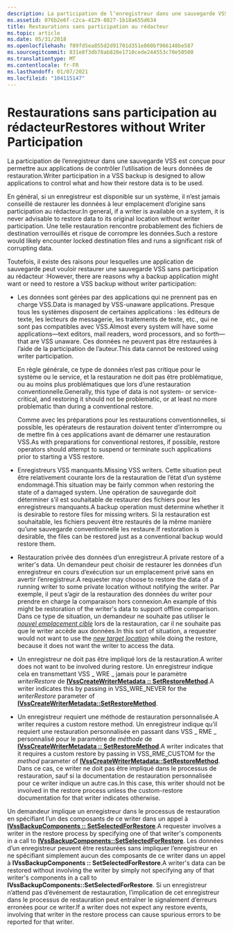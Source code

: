 ```yaml
---
description: La participation de l’enregistreur dans une sauvegarde VSS est conçue pour permettre aux applications de contrôler l’utilisation de leurs données de restauration.
ms.assetid: 076b2e6f-c2ca-4129-8827-1b18a655d634
title: Restaurations sans participation au rédacteur
ms.topic: article
ms.date: 05/31/2018
ms.openlocfilehash: f89fd5ea855d2d91701d351e860bf966148be587
ms.sourcegitcommit: 831e8f3db78ab820e1710cede244553c70e50500
ms.translationtype: MT
ms.contentlocale: fr-FR
ms.lasthandoff: 01/07/2021
ms.locfileid: "104115147"
---
```

# <a name="restores-without-writer-participation"></a><span data-ttu-id="60379-103">Restaurations sans participation au rédacteur</span><span class="sxs-lookup"><span data-stu-id="60379-103">Restores without Writer Participation</span></span>

<span data-ttu-id="60379-104">La participation de l’enregistreur dans une sauvegarde VSS est conçue pour permettre aux applications de contrôler l’utilisation de leurs données de restauration.</span><span class="sxs-lookup"><span data-stu-id="60379-104">Writer participation in a VSS backup is designed to allow applications to control what and how their restore data is to be used.</span></span>

<span data-ttu-id="60379-105">En général, si un enregistreur est disponible sur un système, il n’est jamais conseillé de restaurer les données à leur emplacement d’origine sans participation au rédacteur.</span><span class="sxs-lookup"><span data-stu-id="60379-105">In general, if a writer is available on a system, it is never advisable to restore data to its original location without writer participation.</span></span> <span data-ttu-id="60379-106">Une telle restauration rencontre probablement des fichiers de destination verrouillés et risque de corrompre les données.</span><span class="sxs-lookup"><span data-stu-id="60379-106">Such a restore would likely encounter locked destination files and runs a significant risk of corrupting data.</span></span>

<span data-ttu-id="60379-107">Toutefois, il existe des raisons pour lesquelles une application de sauvegarde peut vouloir restaurer une sauvegarde VSS sans participation au rédacteur :</span><span class="sxs-lookup"><span data-stu-id="60379-107">However, there are reasons why a backup application might want or need to restore a VSS backup without writer participation:</span></span>

-   <span data-ttu-id="60379-108">Les données sont gérées par des applications qui ne prennent pas en charge VSS.</span><span class="sxs-lookup"><span data-stu-id="60379-108">Data is managed by VSS-unaware applications.</span></span> <span data-ttu-id="60379-109">Presque tous les systèmes disposent de certaines applications : les éditeurs de texte, les lecteurs de messagerie, les traitements de texte, etc., qui ne sont pas compatibles avec VSS.</span><span class="sxs-lookup"><span data-stu-id="60379-109">Almost every system will have some applications—text editors, mail readers, word processors, and so forth—that are VSS unaware.</span></span> <span data-ttu-id="60379-110">Ces données ne peuvent pas être restaurées à l’aide de la participation de l’auteur.</span><span class="sxs-lookup"><span data-stu-id="60379-110">This data cannot be restored using writer participation.</span></span>

    <span data-ttu-id="60379-111">En règle générale, ce type de données n’est pas critique pour le système ou le service, et la restauration ne doit pas être problématique, ou au moins plus problématiques que lors d’une restauration conventionnelle.</span><span class="sxs-lookup"><span data-stu-id="60379-111">Generally, this type of data is not system- or service-critical, and restoring it should not be problematic, or at least no more problematic than during a conventional restore.</span></span>

    <span data-ttu-id="60379-112">Comme avec les préparations pour les restaurations conventionnelles, si possible, les opérateurs de restauration doivent tenter d’interrompre ou de mettre fin à ces applications avant de démarrer une restauration VSS.</span><span class="sxs-lookup"><span data-stu-id="60379-112">As with preparations for conventional restores, if possible, restore operators should attempt to suspend or terminate such applications prior to starting a VSS restore.</span></span>

-   <span data-ttu-id="60379-113">Enregistreurs VSS manquants.</span><span class="sxs-lookup"><span data-stu-id="60379-113">Missing VSS writers.</span></span> <span data-ttu-id="60379-114">Cette situation peut être relativement courante lors de la restauration de l’état d’un système endommagé.</span><span class="sxs-lookup"><span data-stu-id="60379-114">This situation may be fairly common when restoring the state of a damaged system.</span></span> <span data-ttu-id="60379-115">Une opération de sauvegarde doit déterminer s’il est souhaitable de restaurer des fichiers pour les enregistreurs manquants.</span><span class="sxs-lookup"><span data-stu-id="60379-115">A backup operation must determine whether it is desirable to restore files for missing writers.</span></span> <span data-ttu-id="60379-116">Si la restauration est souhaitable, les fichiers peuvent être restaurés de la même manière qu’une sauvegarde conventionnelle les restaure.</span><span class="sxs-lookup"><span data-stu-id="60379-116">If restoration is desirable, the files can be restored just as a conventional backup would restore them.</span></span>
-   <span data-ttu-id="60379-117">Restauration privée des données d’un enregistreur.</span><span class="sxs-lookup"><span data-stu-id="60379-117">A private restore of a writer's data.</span></span> <span data-ttu-id="60379-118">Un demandeur peut choisir de restaurer les données d’un enregistreur en cours d’exécution sur un emplacement privé sans en avertir l’enregistreur.</span><span class="sxs-lookup"><span data-stu-id="60379-118">A requester may choose to restore the data of a running writer to some private location without notifying the writer.</span></span> <span data-ttu-id="60379-119">Par exemple, il peut s’agir de la restauration des données du writer pour prendre en charge la comparaison hors connexion.</span><span class="sxs-lookup"><span data-stu-id="60379-119">An example of this might be restoration of the writer's data to support offline comparison.</span></span> <span data-ttu-id="60379-120">Dans ce type de situation, un demandeur ne souhaite pas utiliser le [*nouvel emplacement cible*](vssgloss-n.md) lors de la restauration, car il ne souhaite pas que le writer accède aux données.</span><span class="sxs-lookup"><span data-stu-id="60379-120">In this sort of situation, a requester would not want to use the [*new target location*](vssgloss-n.md) while doing the restore, because it does not want the writer to access the data.</span></span>
-   <span data-ttu-id="60379-121">Un enregistreur ne doit pas être impliqué lors de la restauration.</span><span class="sxs-lookup"><span data-stu-id="60379-121">A writer does not want to be involved during restore.</span></span> <span data-ttu-id="60379-122">Un enregistreur indique cela en transmettant VSS \_ WRE \_ jamais pour le paramètre *writerRestore* de [**IVssCreateWriterMetadata :: SetRestoreMethod**](/windows/desktop/api/VsWriter/nf-vswriter-ivsscreatewritermetadata-setrestoremethod).</span><span class="sxs-lookup"><span data-stu-id="60379-122">A writer indicates this by passing in VSS\_WRE\_NEVER for the *writerRestore* parameter of [**IVssCreateWriterMetadata::SetRestoreMethod**](/windows/desktop/api/VsWriter/nf-vswriter-ivsscreatewritermetadata-setrestoremethod).</span></span>
-   <span data-ttu-id="60379-123">Un enregistreur requiert une méthode de restauration personnalisée.</span><span class="sxs-lookup"><span data-stu-id="60379-123">A writer requires a custom restore method.</span></span> <span data-ttu-id="60379-124">Un enregistreur indique qu’il requiert une restauration personnalisée en passant dans VSS \_ RME \_ personnalisé pour le paramètre de *méthode* de [**IVssCreateWriterMetadata :: SetRestoreMethod**](/windows/desktop/api/VsWriter/nf-vswriter-ivsscreatewritermetadata-setrestoremethod).</span><span class="sxs-lookup"><span data-stu-id="60379-124">A writer indicates that it requires a custom restore by passing in VSS\_RME\_CUSTOM for the *method* parameter of [**IVssCreateWriterMetadata::SetRestoreMethod**](/windows/desktop/api/VsWriter/nf-vswriter-ivsscreatewritermetadata-setrestoremethod).</span></span> <span data-ttu-id="60379-125">Dans ce cas, ce writer ne doit pas être impliqué dans le processus de restauration, sauf si la documentation de restauration personnalisée pour ce writer indique un autre cas.</span><span class="sxs-lookup"><span data-stu-id="60379-125">In this case, this writer should not be involved in the restore process unless the custom-restore documentation for that writer indicates otherwise.</span></span>

<span data-ttu-id="60379-126">Un demandeur implique un enregistreur dans le processus de restauration en spécifiant l’un des composants de ce writer dans un appel à [**IVssBackupComponents :: SetSelectedForRestore**](/windows/desktop/api/VsBackup/nf-vsbackup-ivssbackupcomponents-setselectedforrestore).</span><span class="sxs-lookup"><span data-stu-id="60379-126">A requester involves a writer in the restore process by specifying one of that writer's components in a call to [**IVssBackupComponents::SetSelectedForRestore**](/windows/desktop/api/VsBackup/nf-vsbackup-ivssbackupcomponents-setselectedforrestore).</span></span> <span data-ttu-id="60379-127">Les données d’un enregistreur peuvent être restaurées sans impliquer l’enregistreur en ne spécifiant simplement aucun des composants de ce writer dans un appel à **IVssBackupComponents :: SetSelectedForRestore**.</span><span class="sxs-lookup"><span data-stu-id="60379-127">A writer's data can be restored without involving the writer by simply not specifying any of that writer's components in a call to **IVssBackupComponents::SetSelectedForRestore**.</span></span> <span data-ttu-id="60379-128">Si un enregistreur n’attend pas d’événement de restauration, l’implication de cet enregistreur dans le processus de restauration peut entraîner le signalement d’erreurs erronées pour ce writer.</span><span class="sxs-lookup"><span data-stu-id="60379-128">If a writer does not expect any restore events, involving that writer in the restore process can cause spurious errors to be reported for that writer.</span></span>

 

 



